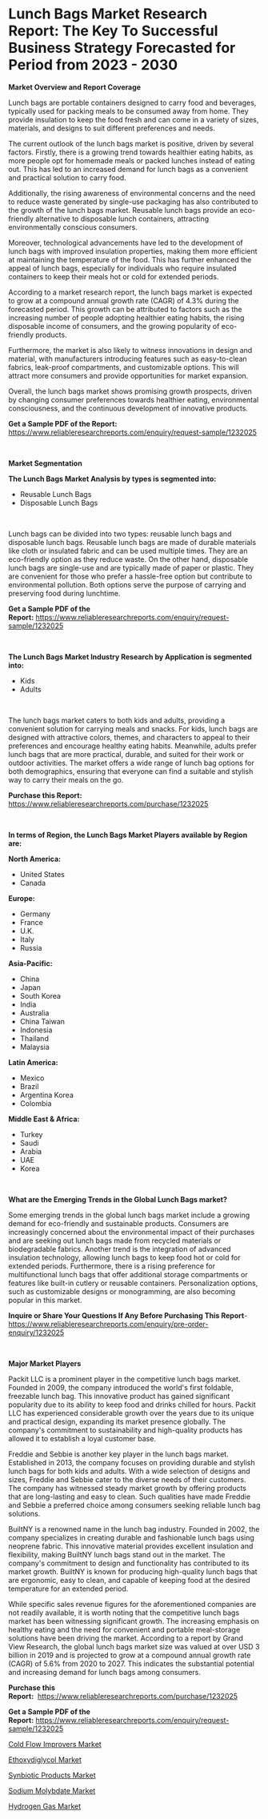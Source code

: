 <p><h1>Lunch Bags Market Research Report: The Key To Successful Business Strategy Forecasted for Period from 2023 - 2030</h1></p><p><strong>Market Overview and Report Coverage</strong></p>
<p><p>Lunch bags are portable containers designed to carry food and beverages, typically used for packing meals to be consumed away from home. They provide insulation to keep the food fresh and can come in a variety of sizes, materials, and designs to suit different preferences and needs.</p><p>The current outlook of the lunch bags market is positive, driven by several factors. Firstly, there is a growing trend towards healthier eating habits, as more people opt for homemade meals or packed lunches instead of eating out. This has led to an increased demand for lunch bags as a convenient and practical solution to carry food.</p><p>Additionally, the rising awareness of environmental concerns and the need to reduce waste generated by single-use packaging has also contributed to the growth of the lunch bags market. Reusable lunch bags provide an eco-friendly alternative to disposable lunch containers, attracting environmentally conscious consumers.</p><p>Moreover, technological advancements have led to the development of lunch bags with improved insulation properties, making them more efficient at maintaining the temperature of the food. This has further enhanced the appeal of lunch bags, especially for individuals who require insulated containers to keep their meals hot or cold for extended periods.</p><p>According to a market research report, the lunch bags market is expected to grow at a compound annual growth rate (CAGR) of 4.3% during the forecasted period. This growth can be attributed to factors such as the increasing number of people adopting healthier eating habits, the rising disposable income of consumers, and the growing popularity of eco-friendly products.</p><p>Furthermore, the market is also likely to witness innovations in design and material, with manufacturers introducing features such as easy-to-clean fabrics, leak-proof compartments, and customizable options. This will attract more consumers and provide opportunities for market expansion.</p><p>Overall, the lunch bags market shows promising growth prospects, driven by changing consumer preferences towards healthier eating, environmental consciousness, and the continuous development of innovative products.</p></p>
<p><strong>Get a Sample PDF of the Report:</strong> <a href="https://www.reliableresearchreports.com/enquiry/request-sample/1232025">https://www.reliableresearchreports.com/enquiry/request-sample/1232025</a></p>
<p>&nbsp;</p>
<p><strong>Market Segmentation</strong></p>
<p><strong>The Lunch Bags Market Analysis by types is segmented into:</strong></p>
<p><ul><li>Reusable Lunch Bags</li><li>Disposable Lunch Bags</li></ul></p>
<p>&nbsp;</p>
<p><p>Lunch bags can be divided into two types: reusable lunch bags and disposable lunch bags. Reusable lunch bags are made of durable materials like cloth or insulated fabric and can be used multiple times. They are an eco-friendly option as they reduce waste. On the other hand, disposable lunch bags are single-use and are typically made of paper or plastic. They are convenient for those who prefer a hassle-free option but contribute to environmental pollution. Both options serve the purpose of carrying and preserving food during lunchtime.</p></p>
<p><strong>Get a Sample PDF of the Report:</strong>&nbsp;<a href="https://www.reliableresearchreports.com/enquiry/request-sample/1232025">https://www.reliableresearchreports.com/enquiry/request-sample/1232025</a></p>
<p>&nbsp;</p>
<p><strong>The Lunch Bags Market Industry Research by Application is segmented into:</strong></p>
<p><ul><li>Kids</li><li>Adults</li></ul></p>
<p>&nbsp;</p>
<p><p>The lunch bags market caters to both kids and adults, providing a convenient solution for carrying meals and snacks. For kids, lunch bags are designed with attractive colors, themes, and characters to appeal to their preferences and encourage healthy eating habits. Meanwhile, adults prefer lunch bags that are more practical, durable, and suited for their work or outdoor activities. The market offers a wide range of lunch bag options for both demographics, ensuring that everyone can find a suitable and stylish way to carry their meals on the go.</p></p>
<p><strong>Purchase this Report:</strong>&nbsp; <a href="https://www.reliableresearchreports.com/purchase/1232025">https://www.reliableresearchreports.com/purchase/1232025</a></p>
<p>&nbsp;</p>
<p><strong>In terms of Region, the Lunch Bags Market Players available by Region are:</strong></p>
<p>
    <p> <strong> North America: </strong>
        <ul>
            <li>United States</li>
            <li>Canada</li>
        </ul>
        </p> 
    <p> <strong> Europe: </strong>
        <ul>
            <li>Germany</li>
            <li>France</li>
            <li>U.K.</li>
            <li>Italy</li>
            <li>Russia</li>
        </ul>
        </p> 
    <p> <strong> Asia-Pacific: </strong>
        <ul>
            <li>China</li>
            <li>Japan</li>
            <li>South Korea</li>
            <li>India</li>
            <li>Australia</li>
            <li>China Taiwan</li>
            <li>Indonesia</li>
            <li>Thailand</li>
            <li>Malaysia</li>
        </ul>
        </p> 
    <p> <strong> Latin America: </strong>
        <ul>
            <li>Mexico</li>
            <li>Brazil</li>
            <li>Argentina Korea</li>
            <li>Colombia</li>
        </ul>
        </p> 
    <p> <strong> Middle East & Africa: </strong>
        <ul>
            <li>Turkey</li>
            <li>Saudi</li>
            <li>Arabia</li>
            <li>UAE</li>
            <li>Korea</li>
        </ul>
    </p>
    </p>
<p>&nbsp;</p>
<p><strong>What are the Emerging Trends in the Global Lunch Bags market?</strong></p>
<p><p>Some emerging trends in the global lunch bags market include a growing demand for eco-friendly and sustainable products. Consumers are increasingly concerned about the environmental impact of their purchases and are seeking out lunch bags made from recycled materials or biodegradable fabrics. Another trend is the integration of advanced insulation technology, allowing lunch bags to keep food hot or cold for extended periods. Furthermore, there is a rising preference for multifunctional lunch bags that offer additional storage compartments or features like built-in cutlery or reusable containers. Personalization options, such as customizable designs or monogramming, are also becoming popular in this market.</p></p>
<p><strong>Inquire or Share Your Questions If Any Before Purchasing This Report</strong>- <a href="https://www.reliableresearchreports.com/enquiry/pre-order-enquiry/1232025">https://www.reliableresearchreports.com/enquiry/pre-order-enquiry/1232025</a></p>
<p>&nbsp;</p>
<p><strong>Major Market Players</strong></p>
<p><p>Packit LLC is a prominent player in the competitive lunch bags market. Founded in 2009, the company introduced the world's first foldable, freezable lunch bag. This innovative product has gained significant popularity due to its ability to keep food and drinks chilled for hours. Packit LLC has experienced considerable growth over the years due to its unique and practical design, expanding its market presence globally. The company's commitment to sustainability and high-quality products has allowed it to establish a loyal customer base.</p><p>Freddie and Sebbie is another key player in the lunch bags market. Established in 2013, the company focuses on providing durable and stylish lunch bags for both kids and adults. With a wide selection of designs and sizes, Freddie and Sebbie cater to the diverse needs of their customers. The company has witnessed steady market growth by offering products that are long-lasting and easy to clean. Such qualities have made Freddie and Sebbie a preferred choice among consumers seeking reliable lunch bag solutions.</p><p>BuiltNY is a renowned name in the lunch bag industry. Founded in 2002, the company specializes in creating durable and fashionable lunch bags using neoprene fabric. This innovative material provides excellent insulation and flexibility, making BuiltNY lunch bags stand out in the market. The company's commitment to design and functionality has contributed to its market growth. BuiltNY is known for producing high-quality lunch bags that are ergonomic, easy to clean, and capable of keeping food at the desired temperature for an extended period.</p><p>While specific sales revenue figures for the aforementioned companies are not readily available, it is worth noting that the competitive lunch bags market has been witnessing significant growth. The increasing emphasis on healthy eating and the need for convenient and portable meal-storage solutions have been driving the market. According to a report by Grand View Research, the global lunch bags market size was valued at over USD 3 billion in 2019 and is projected to grow at a compound annual growth rate (CAGR) of 5.6% from 2020 to 2027. This indicates the substantial potential and increasing demand for lunch bags among consumers.</p></p>
<p><strong>Purchase this Report:</strong>&nbsp;&nbsp;<a href="https://www.reliableresearchreports.com/purchase/1232025">https://www.reliableresearchreports.com/purchase/1232025</a></p>
<p></p>
<p><strong>Get a Sample PDF of the Report:</strong>&nbsp;<a href="https://www.reliableresearchreports.com/enquiry/request-sample/1232025">https://www.reliableresearchreports.com/enquiry/request-sample/1232025</a></p>
<p><p><a href="https://github.com/PeterParrish5/Market-Research-Report-List-2/blob/main/cold-flow-improvers-market.md">Cold Flow Improvers Market</a></p><p><a href="https://github.com/CliffMedina6/Market-Research-Report-List-2/blob/main/ethoxydiglycol-market.md">Ethoxydiglycol Market</a></p><p><a href="https://github.com/ChiragRp1/Market-Research-Report-List-2/blob/main/synbiotic-products-market.md">Synbiotic Products Market</a></p><p><a href="https://github.com/BryceTownsendr/Market-Research-Report-List-2/blob/main/sodium-molybdate-market.md">Sodium Molybdate Market</a></p><p><a href="https://github.com/WillieWoodard/Market-Research-Report-List-2/blob/main/hydrogen-gas-market.md">Hydrogen Gas Market</a></p></p>